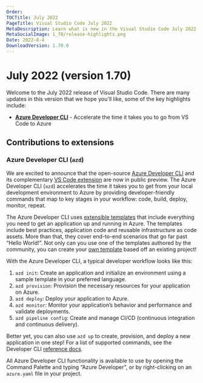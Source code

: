 ```yaml
---
Order:
TOCTitle: July 2022
PageTitle: Visual Studio Code July 2022
MetaDescription: Learn what is new in the Visual Studio Code July 2022 Release (1.70)
MetaSocialImage: 1_70/release-highlights.png
Date: 2022-8-4
DownloadVersion: 1.70.0
---
```

# July 2022 (version 1.70)

<!-- DOWNLOAD_LINKS_PLACEHOLDER -->

Welcome to the July 2022 release of Visual Studio Code. There are many updates in this version that we hope you'll like, some of the key highlights include:

* **[Azure Developer CLI](#azd)** - Accelerate the time it takes you to go from VS Code to Azure

## Contributions to extensions

### Azure Developer CLI (`azd`)
We are excited to announce that the open-source [Azure Developer CLI](https://github.com/Azure/azure-dev) and its complementary [VS Code extension](https://aka.ms/azure-dev/vscode-ext) are now in public preview. The Azure Developer CLI (`azd`) accelerates the time it takes you to get from your local development environment to Azure by providing developer-friendly commands that map to key stages in your workflow: code, build, deploy, monitor, repeat.

The Azure Developer CLI uses [extensible templates](https://github.com/topics/azd-templates) that include everything you need to get an application up and running in Azure. The templates include best practices, application code and reusable infrastructure as code assets.  More than that, they cover end-to-end scenarios that go far past “Hello World!”. Not only can you use one of the templates authored by the community, you can create your [own template](https://aka.ms/azure-dev/enabletemplate) based off an existing project!

With the Azure Developer CLI, a typical developer workflow looks like this:

1.	`azd init`: Create an application and initialize an environment using a sample template in your preferred language.
2.	`azd provision`: Provision the necessary resources for your application on Azure.
3.	`azd deploy`: Deploy your application to Azure.
4.	`azd monitor`: Monitor your application’s behavior and performance and validate deployments.
5.	`azd pipeline config`: Create and manage CI/CD (continuous integration and continuous delivery).

Better yet, you can also use `azd up` to create, provision, and deploy a new application in one step! For a list of supported commands, see the Developer CLI [reference docs](https://aka.ms/azure-dev/ref).

All Azure Developer CLI functionality is available to use by opening the Command Palette and typing “Azure Developer”, or by right-clicking on an `azure.yaml` file in your project.

<!-- In-product release notes styles.  Do not modify without also modifying regex in gulpfile.common.js -->
<a id="scroll-to-top" role="button" title="Scroll to top" aria-label="scroll to top" href="#"><span class="icon"></span></a>
<link rel="stylesheet" type="text/css" href="css/inproduct_releasenotes.css"/>
